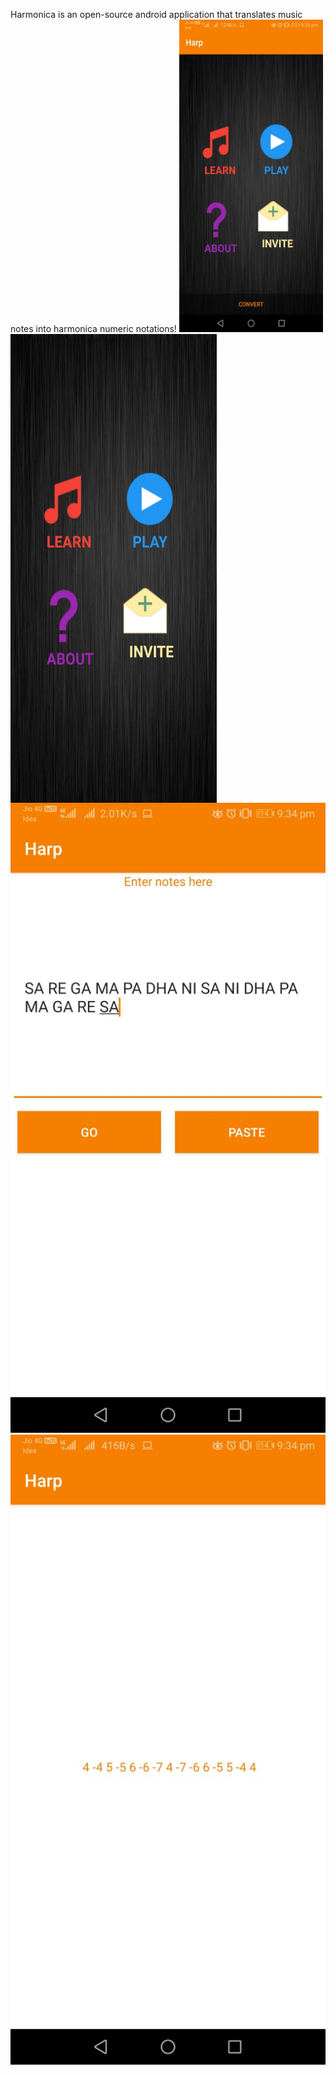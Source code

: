 Harmonica is an open-source android application that translates music notes into harmonica numeric notations!
<img src="1.jpg"
     alt="Harmonica Application"
     style="float: left; margin-right: 10px;"
     height=750 width=330/>
<img src="2.jpg"
     alt="Harmonica Application"
      height=500 width=230/><BR>
     ![](3.jpg)
    ![](4.jpg)
